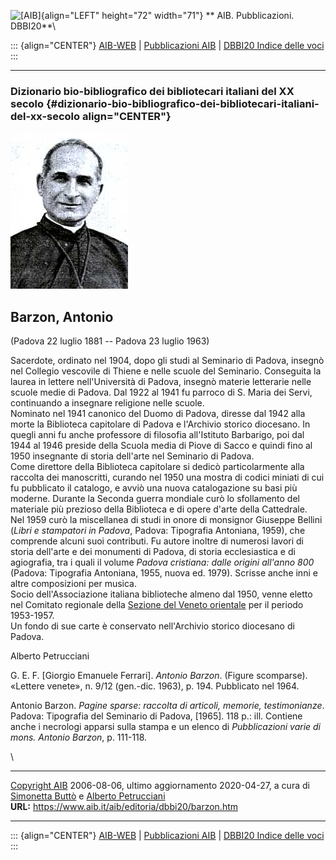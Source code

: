 ![\[AIB\]](/aib/wi/aibv72.gif){align="LEFT" height="72" width="71"}
** AIB. Pubblicazioni. DBBI20**\

::: {align="CENTER"}
[AIB-WEB](/) \| [Pubblicazioni AIB](/pubblicazioni/) \| [DBBI20 Indice
delle voci](dbbi20.htm)
:::

------------------------------------------------------------------------

### Dizionario bio-bibliografico dei bibliotecari italiani del XX secolo {#dizionario-bio-bibliografico-dei-bibliotecari-italiani-del-xx-secolo align="CENTER"}

![\[Ritratto\]](barzon.jpg)

## Barzon, Antonio

(Padova 22 luglio 1881 -- Padova 23 luglio 1963)

Sacerdote, ordinato nel 1904, dopo gli studi al Seminario di Padova,
insegnò nel Collegio vescovile di Thiene e nelle scuole del Seminario.
Conseguita la laurea in lettere nell\'Università di Padova, insegnò
materie letterarie nelle scuole medie di Padova. Dal 1922 al 1941 fu
parroco di S. Maria dei Servi, continuando a insegnare religione nelle
scuole.\
Nominato nel 1941 canonico del Duomo di Padova, diresse dal 1942 alla
morte la Biblioteca capitolare di Padova e l\'Archivio storico
diocesano. In quegli anni fu anche professore di filosofia all\'Istituto
Barbarigo, poi dal 1944 al 1946 preside della Scuola media di Piove di
Sacco e quindi fino al 1950 insegnante di storia dell\'arte nel
Seminario di Padova.\
Come direttore della Biblioteca capitolare si dedicò particolarmente
alla raccolta dei manoscritti, curando nel 1950 una mostra di codici
miniati di cui fu pubblicato il catalogo, e avviò una nuova
catalogazione su basi più moderne. Durante la Seconda guerra mondiale
curò lo sfollamento del materiale più prezioso della Biblioteca e di
opere d\'arte della Cattedrale.\
Nel 1959 curò la miscellanea di studi in onore di monsignor Giuseppe
Bellini (*Libri e stampatori in Padova*, Padova: Tipografia Antoniana,
1959), che comprende alcuni suoi contributi. Fu autore inoltre di
numerosi lavori di storia dell\'arte e dei monumenti di Padova, di
storia ecclesiastica e di agiografia, tra i quali il volume *Padova
cristiana: dalle origini all\'anno 800* (Padova: Tipografia Antoniana,
1955, nuova ed. 1979). Scrisse anche inni e altre composizioni per
musica.\
Socio dell\'Associazione italiana biblioteche almeno dal 1950, venne
eletto nel Comitato regionale della [Sezione del Veneto
orientale](/aib/stor/sezioni/ven-or.htm) per il periodo 1953-1957.\
Un fondo di sue carte è conservato nell\'Archivio storico diocesano di
Padova.

Alberto Petrucciani

G. E. F. \[Giorgio Emanuele Ferrari\]. *Antonio Barzon*. (Figure
scomparse). «Lettere venete», n. 9/12 (gen.-dic. 1963), p. 194.
Pubblicato nel 1964.

Antonio Barzon. *Pagine sparse: raccolta di articoli, memorie,
testimonianze*. Padova: Tipografia del Seminario di Padova, \[1965\].
118 p.: ill. Contiene anche i necrologi apparsi sulla stampa e un elenco
di *Pubblicazioni varie di mons. Antonio Barzon*, p. 111-118.

\

------------------------------------------------------------------------

[Copyright AIB](/su-questo-sito/dichiarazione-di-copyright-aib-web/)
2006-08-06, ultimo aggiornamento 2020-04-27, a cura di [Simonetta
Buttò](/aib/redazione3.htm) e [Alberto
Petrucciani](/su-questo-sito/redazione-aib-web/)\
**URL:** https://www.aib.it/aib/editoria/dbbi20/barzon.htm

------------------------------------------------------------------------

::: {align="CENTER"}
[AIB-WEB](/) \| [Pubblicazioni AIB](/pubblicazioni/) \| [DBBI20 Indice
delle voci](dbbi20.htm)
:::
